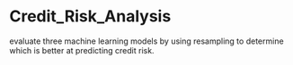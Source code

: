 # Credit_Risk_Analysis
evaluate three machine learning models by using resampling to determine which is better at predicting credit risk.
